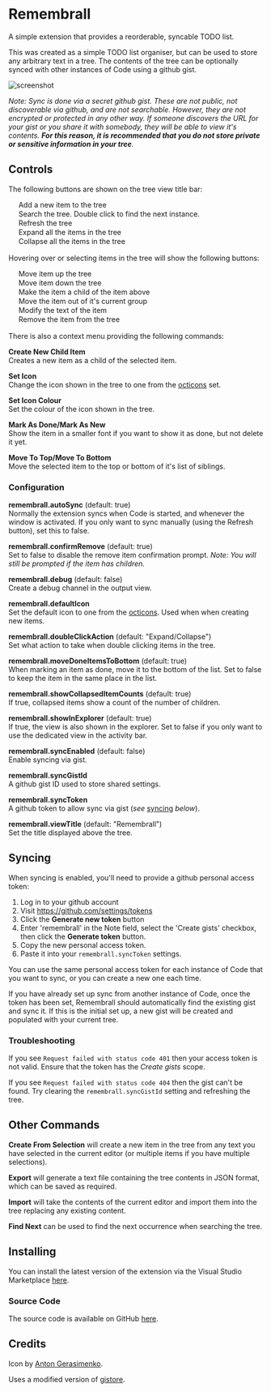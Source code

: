 # Remembrall

A simple extension that provides a reorderable, syncable TODO list.

This was created as a simple TODO list organiser, but can be used to store any arbitrary text in a tree. The contents of the tree can be optionally synced with other instances of Code using a github gist.

![screenshot](https://raw.githubusercontent.com/Gruntfuggly/remembrall/master/resources/screenshot.png)

*Note: Sync is done via a secret github gist. These are not public, not discoverable via github, and are not searchable. However, they are not encrypted or protected in any other way. If someone discovers the URL for your gist or you share it with somebody, they will be able to view it's contents. **For this reason, it is recommended that you do not store private or sensitive information in your tree**.*

## Controls

The following buttons are shown on the tree view title bar:

<img src="https://raw.githubusercontent.com/Gruntfuggly/remembrall/master/resources/icons/light/add.png" height="16px" align="center"> Add a new item to the tree<br/>
<img src="https://raw.githubusercontent.com/Gruntfuggly/remembrall/master/resources/icons/light/search.png" height="16px" align="center"> Search the tree. Double click to find the next instance.<br/>
<img src="https://raw.githubusercontent.com/Gruntfuggly/remembrall/master/resources/icons/light/refresh.png" height="16px" align="center"> Refresh the tree<br/>
<img src="https://raw.githubusercontent.com/Gruntfuggly/remembrall/master/resources/icons/light/expand.png" height="16px" align="center"> Expand all the items in the tree<br/>
<img src="https://raw.githubusercontent.com/Gruntfuggly/remembrall/master/resources/icons/light/collapse.png" height="16px" align="center"> Collapse all the items in the tree<br/>

Hovering over or selecting items in the tree will show the following buttons:

<img src="https://raw.githubusercontent.com/Gruntfuggly/remembrall/master/resources/icons/light/arrow-up.png" height="16px" align="center"> Move item up the tree<br/>
<img src="https://raw.githubusercontent.com/Gruntfuggly/remembrall/master/resources/icons/light/arrow-down.png" height="16px" align="center"> Move item down the tree<br/>
<img src="https://raw.githubusercontent.com/Gruntfuggly/remembrall/master/resources/icons/light/make-child.png" height="16px" align="center"> Make the item a child of the item above<br/>
<img src="https://raw.githubusercontent.com/Gruntfuggly/remembrall/master/resources/icons/light/unparent.png" height="16px" align="center"> Move the item out of it's current group<br/>
<img src="https://raw.githubusercontent.com/Gruntfuggly/remembrall/master/resources/icons/light/edit.png" height="16px" align="center"> Modify the text of the item<br/>
<img src="https://raw.githubusercontent.com/Gruntfuggly/remembrall/master/resources/icons/light/trash.png" height="16px" align="center"> Remove the item from the tree<br/>

There is also a context menu providing the following commands:

**Create New Child Item**<br/>
Creates a new item as a child of the selected item.

**Set Icon**<br/>
Change the icon shown in the tree to one from the [octicons](https://octicons.github.com/) set.

**Set Icon Colour**<br/>
Set the colour of the icon shown in the tree.

**Mark As Done/Mark As New**<br/>
Show the item in a smaller font if you want to show it as done, but not delete it yet.

**Move To Top/Move To Bottom**<br/>
Move the selected item to the top or bottom of it's list of siblings.

### Configuration

**remembrall.autoSync** (default: true)<br/>
Normally the extension syncs when Code is started, and whenever the window is activated. If you only want to sync manually (using the Refresh button), set this to false.

**remembrall.confirmRemove** (default: true)<br/>
Set to false to disable the remove item confirmation prompt. *Note: You will still be prompted if the item has children.*

**remembrall.debug** (default: false)<br/>
Create a debug channel in the output view.

**remembrall.defaultIcon**<br/>
Set the default icon to one from the [octicons](https://octicons.github.com/). Used when when creating new items.

**remembrall.doubleClickAction** (default: "Expand/Collapse")<br/>
Set what action to take when double clicking items in the tree.

**remembrall.moveDoneItemsToBottom** (default: true)<br/>
When marking an item as done, move it to the bottom of the list. Set to false to keep the item in the same place in the list.

**remembrall.showCollapsedItemCounts** (default: true)<br/>
If true, collapsed items show a count of the number of children.

**remembrall.showInExplorer** (default: true)<br/>
If true, the view is also shown in the explorer. Set to false if you only want to use the dedicated view in the activity bar.

**remembrall.syncEnabled** (default: false)<br/>
Enable syncing via gist.

**remembrall.syncGistId**<br/>
A github gist ID used to store shared settings.

**remembrall.syncToken**<br/>
A github token to allow sync via gist (*see* [syncing](#syncing) *below*).

**remembrall.viewTitle** (default: "Remembrall")<br/>
Set the title displayed above the tree.

## Syncing

When syncing is enabled, you'll need to provide a github personal access token:

1. Log in to your github account
2. Visit <https://github.com/settings/tokens>
3. Click the **Generate new token** button
4. Enter 'remembrall' in the Note field, select the 'Create gists' checkbox, then click the **Generate token** button.
5. Copy the new personal access token.
6. Paste it into your `remembrall.syncToken` settings.

You can use the same personal access token for each instance of Code that you want to sync, or you can create a new one each time.

If you have already set up sync from another instance of Code, once the token has been set, Remembrall should automatically find the existing gist and sync it. If this is the initial set up, a new gist will be created and populated with your current tree.

### Troubleshooting

If you see `Request failed with status code 401` then your access token is not valid. Ensure that the token has the *Create gists* scope.

If you see `Request failed with status code 404` then the gist can't be found. Try clearing the `remembrall.syncGistId` setting and refreshing the tree.

## Other Commands

**Create From Selection** will create a new item in the tree from any text you have selected in the current editor (or multiple items if you have multiple selections).

**Export** will generate a text file containing the tree contents in JSON format, which can be saved as required.

**Import** will take the contents of the current editor and import them into the tree replacing any existing content.

**Find Next** can be used to find the next occurrence when searching the tree.

## Installing

You can install the latest version of the extension via the Visual Studio Marketplace [here](https://marketplace.visualstudio.com/items?itemName=Gruntfuggly.remembrall).

### Source Code

The source code is available on GitHub [here](https://github.com/Gruntfuggly/remembrall).

## Credits

Icon by [Anton Gerasimenko](http://www.iconarchive.com/artist/anton-gerasimenko.html).

Uses a modified version of [gistore](https://github.com/cwj0417/gistore).
